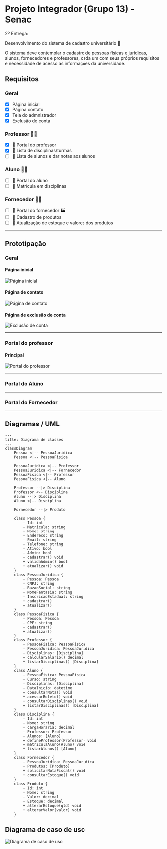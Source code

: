 
# Projeto Integrador (Grupo 13) - Senac

2º Entrega:

Desenvolvimento do sistema de cadastro universitário 🏫

O sistema deve contemplar o cadastro de pessoas físicas e jurídicas, alunos, 
fornecedores e professores, cada um com seus próprios requisitos e necessidade de 
acesso as informações da universidade.

## Requisitos 

### Geral
- [x] Página inicial
- [x] Página contato
- [x] Tela do admnistrador
- [x] Exclusão de conta
  
### Professor 👩‍🔬
- [x] 🔹 Portal do professor
- [x] 🔹 Lista de disciplinas/turmas
- [ ] 🔹 Lista de alunos e dar notas aos alunos

### Aluno 🧑‍🎓
- [ ] 🔹 Portal do aluno 
- [ ] 🔹 Matrícula em disciplinas
  
### Fornecedor 👨‍💼
- [ ] 🔹 Portal do fornecedor 🏭
- [ ] 🔹 Cadastro de produtos
- [ ] 🔹 Atualização de estoque e valores dos produtos

---
## Prototipação

### Geral
#### Página inicial
![Página inicial](documentacao/prototipos/prototipo-pagina-inicial.png)

#### Página de contato
![Página de contato](documentacao/prototipos/prototipo-fale-conosco.jpg)

#### Página de exclusão de conta
![Exclusão de conta](documentacao/prototipos/prototipo-exclusao.jpg)

---
### Portal do professor
#### Principal
![Portal do professor](documentacao/prototipos/prototipo-portal-do-professor.jpg)

---

### Portal do Aluno
---
### Portal do Fornecedor
---
## Diagramas / UML

```mermaid
---
title: Diagrama de classes
---
classDiagram
    Pessoa <|-- PessoaJuridica
    Pessoa <|-- PessoaFisica

    PessoaJuridica <|-- Professor
    PessoaJuridica <|-- Fornecedor
    PessoaFisica <|-- Professor
    PessoaFisica <|-- Aluno

    Professor --|> Disciplina
    Professor <-- Disciplina
    Aluno --|> Disciplina
    Aluno <|-- Disciplina

    Fornecedor --|> Produto
    
    class Pessoa {
        - Id: int
        - Matricula: string
        - Nome: string
        - Endereco: string
        - Email: string
        - Telefone: string
        - Ativo: bool
        - Admin: bool
        + cadastrar() void
        + validaAdmin() bool
        + atualizar() void
    }
    class PessoaJuridica {
        - Pessoa: Pessoa
        - CNPJ: string
        - RazaoSocial: string
        - NomeFantasia: string
        - InscricaoEstadual: string
        + cadastrar()
        + atualizar()
    }
    class PessoaFisica {
        - Pessoa: Pessoa
        - CPF: string
        + cadastrar()
        + atualizar()
    }
    class Professor {
        - PessoaFisica: PessoaFisica
        - PessoaJuridica: PessoaJuridica
        - Disciplinas: [Disciplina]
        + calcularSalario() decimal
        + listarDisciplinas() [Disciplina]
    }
    class Aluno {
        - PessoaFisica: PessoaFisica
        - Curso: string
        - Disciplinas: [Disciplina]
        - DataInicio: datetime
        + consultarNota() void
        + acessarBoleto() void
        + consultarDisciplinas() void
        + listarDisciplinas() [Disciplina]
    }
    class Disciplina {
        - Id: int
        - Nome: string
        - cargaHoraria: decimal
        - Professor: Professor
        - Alunos: [Aluno]
        + defineProfessor(Professor) void
        + matriculaAluno(Aluno) void
        + listarAlunos() [Aluno]
    }
    class Fornecedor {
        - PessoaJuridica: PessoaJuridica
        - Produtos: [Produto]
        + solicitarNotaFiscal() void
        + consultarEstoque() void
    }
    class Produto {
        - Id: int
        - Nome: string
        - Valor: decimal
        - Estoque: decimal
        + alterarEstoque(qtd) void
        + alterarValor(valor) void
    }
```

## Diagrama de caso de uso
![Diagrama de caso de uso](documentacao/diagramas/diagrama_de_caso_de_uso.png "Diagrama de caso de uso")